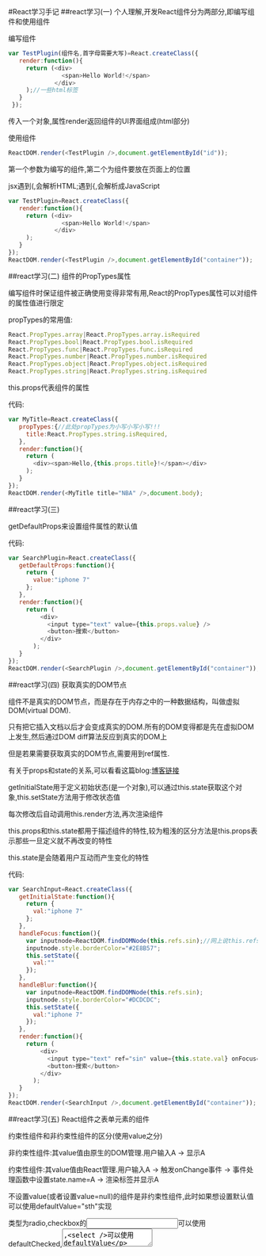 #React学习手记
##react学习(一)
 个人理解,开发React组件分为两部分,即编写组件和使用组件
 
 编写组件
 ```javascript
 var TestPlugin(组件名,首字母需要大写)=React.createClass({
    render:function(){
      return (<div>
                <span>Hello World!</span>
              </div>
      );//一些html标签
    }
  });
 ```
 传入一个对象,属性render返回组件的UI界面组成(html部分)
 
 使用组件
 ```javascript
 ReactDOM.render(<TestPlugin />,document.getElementById("id"));
 ```
 第一个参数为编写的组件,第二个为组件要放在页面上的位置
 
 jsx遇到(,会解析HTML;遇到{,会解析成JavaScript
 ```javascript
 var TestPlugin=React.createClass({
    render:function(){
      return (<div>
                <span>Hello World!</span>
              </div>
      );
    }
 });
 ReactDOM.render(<TestPlugin />,document.getElementById("container"));
 ```
##react学习(二)
 组件的PropTypes属性
 
 编写组件时保证组件被正确使用变得非常有用,React的PropTypes属性可以对组件的属性值进行限定
 
 propTypes的常用值:
 ```javascript
 React.PropTypes.array|React.PropTypes.array.isRequired
 React.PropTypes.bool|React.PropTypes.bool.isRequired
 React.PropTypes.func|React.PropTypes.func.isRequired
 React.PropTypes.number|React.PropTypes.number.isRequired
 React.PropTypes.object|React.PropTypes.object.isRequired
 React.PropTypes.string|React.PropTypes.string.isRequired
 ```
 this.props代表组件的属性
 
 代码:
 ```javascript
 var MyTitle=React.createClass({
    propTypes:{//此处propTypes为小写小写小写!!!
      title:React.PropTypes.string.isRequired,
    },
    render:function(){
      return (
        <div><span>Hello,{this.props.title}!</span></div>
      );
    }
 });
 ReactDOM.render(<MyTitle title="NBA" />,document.body);
 ```
##react学习(三)

 getDefaultProps来设置组件属性的默认值
 
 代码:
 ```javascript
 var SearchPlugin=React.createClass({
    getDefaultProps:function(){
      return {
        value:"iphone 7"
      };
    },
    render:function(){
      return (
          <div>
            <input type="text" value={this.props.value} />
            <button>搜索</button>
          </div>
        );
    }
 });
 ReactDOM.render(<SearchPlugin />,document.getElementById("container"));
 ```
##react学习(四)
 获取真实的DOM节点
 
 组件不是真实的DOM节点，而是存在于内存之中的一种数据结构，叫做虚拟DOM(virtual DOM).
  
 只有把它插入文档以后才会变成真实的DOM.所有的DOM变得都是先在虚拟DOM上发生,然后通过DOM diff算法反应到真实的DOM上
 
 但是若果需要获取真实的DOM节点,需要用到ref属性.
 
 有关于props和state的关系,可以看看这篇blog:[博客链接](http://blog.csdn.net/code_for_free/article/details/50762171)
 
 getInitialState用于定义初始状态(是一个对象),可以通过this.state获取这个对象,this.setState方法用于修改状态值
 
 每次修改后自动调用this.render方法,再次渲染组件
 
 this.props和this.state都用于描述组件的特性,较为粗浅的区分方法是this.props表示那些一旦定义就不再改变的特性
 
 this.state是会随着用户互动而产生变化的特性
 
 代码:
 ```javascript
 var SearchInput=React.createClass({
    getInitialState:function(){
      return {
        val:"iphone 7"
      };
    },
    handleFocus:function(){
      var inputnode=ReactDOM.findDOMNode(this.refs.sin);//网上说this.refs.sin就可以取到DOM节点，我试了不行，后来发现可能是版本的原因
      inputnode.style.borderColor="#2E8B57";
      this.setState({
        val:""
      });
    },
    handleBlur:function(){
      var inputnode=ReactDOM.findDOMNode(this.refs.sin);
      inputnode.style.borderColor="#DCDCDC";
      this.setState({
        val:"iphone 7"
      });
    },
    render:function(){
      return (
          <div>
            <input type="text" ref="sin" value={this.state.val} onFocus={this.handleFocus} onBlur={this.handleBlur} />
            <button>搜索</button>
          </div>
        );
    }
 });
 ReactDOM.render(<SearchInput />,document.getElementById("container"));
 ```
##react学习(五)
 React组件之表单元素的组件
 
 约束性组件和非约束性组件的区分(使用value之分)
 
 非约束性组件:其value值由原生的DOM管理.用户输入A -> 显示A
 
 约束性组件:其value值由React管理.用户输入A -> 触发onChange事件 -> 事件处理函数中设置state.name=A -> 渲染标签并显示A
  
 不设置value(或者设置value=null)的组件是非约束性组件,此时如果想设置默认值可以使用defaultValue="sth"实现
 
 类型为radio,checkbox的<input />可以使用defaultChecked,<textarea />,<select />可以使用defaultValue
  
 onChange事件中通过event.target.value来读取用户输入的值
 
 代码:
 ```javascript
 var LimitPlugin=React.createClass({
    getInitialState:function(){
      return {
        value:"Hello World!"
      };
    },
    handleChange:function(event){
      this.setState({
        value:event.target.value
      });
      //如果把上面一段代码注释掉,不做任何处理,则组件为不可编辑状态
    },
    render:function(){
      return (
        <div>
          <input type="text" value={this.state.value} onChange={this.handleChange} />
        </div>
      );
    }
  });
  ReactDOM.render(<LimitPlugin />,document.getElementById("container"));
  
  var UnLimitPlugin=React.createClass({
    render:function(){
      return (
        <div>
          <input type="text" defaultValue="Hello NBA!" />
        </div>  
      );
    }
 });
 ReactDOM.render(<UnLimitPlugin />,document.getElementById("container"));
 ```
##react学习(六)
 css样式
 
 在React中,style行内样式不再是一个简单的字符串.它是一个{}的对象,这个对象里边的key是样式名称的驼峰命名显示,
 
 而value则是你想要的样式值(通常是字符串).
 
 1.使用{{}}来添加css样式
 ```javascript
 var CssPlugin=React.createClass({
    render:function(){
      return (
        <div style={{color:"red"}}>Hello World!</div>
      );
    }
 });
 ```
 2.使用变量单独定义
 ```javascript
 var divStyle={color:"red"};
  var CssPlugin=React.createClass({
    render:function(){
      return (
        <div style={divStyle}>Hello World!</div>
      );
    }
 });
 ```
##react学习(七)
 组件的生命周期
 
 React组件的生命周期分为三个状态:
 
 Mount,英文有安装,嵌入,准备成立的意思
 
 Update,这个大家都知道,更新
 
 Unmount,英文意思就是卸载
 
 然后React为每个状态都提供了两种处理函数:will,在进入状态之前调用和did,在进入状态之后调用
 
 三种状态共计五个函数:
 ```javascript
  componentWillMount(),componentDidMount(),componentWillUnmount(),
  componentWillUpdate(object nextProps,object nextState),componentDidUpdate(object prevProps,object prevState)
 ```
 组件第一次被实例化经历以下几个阶段:
 ```javascript
 getDefaultProps->getInitialState->componentWillMount->render->componentDidMount
 ```
 以后组件的state变化时:
 ```javascript
 shouldComponentUpdate(object nextProps,object nextState)(组件判断是否重新渲染时调用,如果没有变化则不会重新渲染)->
 componentWillUpdate->render->componentDidUpdate
 ```
 以后组件的props变化时:
 ```javascript
 componentWillReceiveProps(object nextProps)->shouldComponentUpdate->componentWillUpdate->render->componentDidUpdate
 ```
 代码:
 ```javascript
 var CounterPlugin=React.createClass({
    propTypes:{
      title:React.PropTypes.string
    },
    getDefaultProps:function(){
      console.log("getDefaultProps...");
      return {
        title:"A Counter",
        step:1
      };
    },
    getInitialState:function(){
      console.log("getInitialState...");
      return {
        num:0
      };
    },
    handleClick:function(value){
      var count=this.state.num+value;
      this.setState({
        num:count
      });
    },
    componentWillMount:function(){
      console.log("componentWillMount...");
    },
    render:function(){
      console.log("render...");
      var step=this.props.step;
      return (
          <div>
            <h2>{this.props.title}</h2>
            <div>{this.state.num}</div>
            <input type="button" value="+" onClick={this.handleClick.bind(this,step)} />
            <input type="button" value="-" onClick={this.handleClick.bind(this,-step)} />
          </div>
        );
    },
    componentDidMount:function(){
      console.log("componentDidMount...");
    },
    shouldComponentUpdate:function(nextProps,nextState){
      console.log("shouldComponentUpdate...");
      if(this.state.num===nextState.num){
        return false;
      }else{
        return true;
      }
    },
    componentWillUpdate:function(){
        console.log("componentWillUpdate...");
    },
    componentDidUpdate:function(){
        console.log("componentDidUpdate...");
    }
 });
 ReactDOM.render(<CounterPlugin />,document.getElementById("container"));
 ```
 上面一段代码加载之后,在console控制台可以看到以此打印:
 ```javascript
 getDefaultProps...
 getInitialState...
 componentWillMount...
 render...
 componentDidMount...
 ```
 然后每次单击 +/- 按钮时可以看到console控制台会依次打印出:
 ```javascript
 shouldComponentUpdate...
 componentWillUpdate...
 render...
 componentDidUpdate...
 ```
 componentWillMount函数调用时,this.refs对象为空对象,如果在此函数中调用this.setState,则会更新state对象,
 
 相当于会覆盖getInitialState函数返回的对象信息,虽然这样做没有什么意义.
 
 componentDidMount是非常常用的生命周期方法,仅当组件被挂载后调用一次,这意味着可以在这个函数中进行一些DOM操作等,
 
 比如希望组件中的一个textbox可以再挂载后自动获取焦点.
 
 componentWillReceiveProps在将要接受新的props时被调用,不是说props是不可变状态吗?
 
 情况通常是这样的,当一个父组件包含了一个子组件,子组件的一个props的值是父组件的states的值,
 
 那么当父组件可变状态改变时,子组件的props也更新了,于是调用了这个函数.
 
 这个生命周期函数componentWillReceiveProps提供了更新states的机会,可以调用this.setState,
 
 也是唯一可以在组件更新周期中调用this.setState的函数.
  
 
 shouldComponentUpdate是在更新前根据该函数的返回值决定是否进行这次更新.
 ```javascript
 shouldComponentUpdate (nextProps, nextState) {
    // 比较props或者state，返回true则更新照常，返回false则取消更新，且不会调用下面的两个生命周期函数
 }
 ```
 **注意:绝对不要在componentWillUpdate和componentDidUpdate中调用this.setState方法,否则将导致无限循环调用.
 
 componentWillUnmount会在组件即将从挂载点移去时调用.
 
 **以上这段文字来自于 —— ／leozdgao（简书作者）[原文链接](http://www.jianshu.com/p/788a82dac136)
